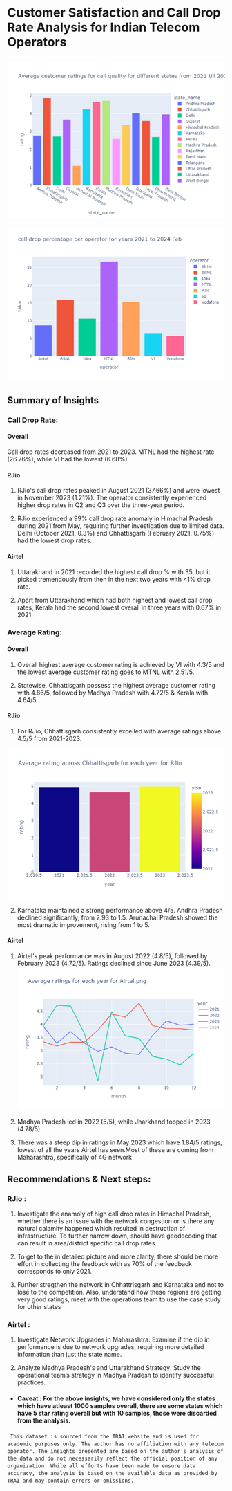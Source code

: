 # Customer Satisfaction and Call Drop Rate Analysis for Indian Telecom Operators


##
![Customers](Plots/Average%20customer%20ratings%20for%20call%20quality%20for%20different%20states%20from%202021%20till%202024.png)

![Customer Satisfaction](Plots/Overall%20call%20drop%20percentage%20for%20each%20operator.png)

## Summary of Insights

### Call Drop Rate:


#### Overall
Call drop rates decreased from 2021 to 2023. MTNL had the highest rate (26.76%), while VI had the lowest (6.68%).

#### RJio 
1. RJio's call drop rates peaked in August 2021 (37.66%) and were lowest in November 2023 (1.21%). The operator consistently experienced higher drop rates in Q2 and Q3 over the three-year period.

2. RJio experienced a 99% call drop rate anomaly in Himachal Pradesh during 2021 from May, requiring further investigation due to limited data. Delhi (October 2021, 0.3%) and Chhattisgarh (February 2021, 0.75%) had the lowest drop rates.

#### Airtel
1. Uttarakhand in 2021 recorded the highest call drop % with 35, but it picked tremendously from then in the next two years with <1% drop rate.

2. Apart from Uttarakhand which had both highest and lowest call drop rates, Kerala had the second lowest overall in three years with 0.67% in 2021. 
 

### Average Rating:

#### Overall
1. Overall highest average customer rating is achieved by VI with 4.3/5 and the lowest average customer rating goes to MTNL with 2.51/5.

2. Statewise, Chhattisgarh possess the highest average customer rating with 4.86/5, followed by Madhya Pradesh with 4.72/5 & Kerala with 4.64/5.

#### RJio
1. For RJio, Chhattisgarh consistently excelled with average ratings above 4.5/5 from 2021-2023. 

![Chattisgarh](Plots/RJio%20Average%20Rating%20for%20Chhattisgarh.png)


2. Karnataka maintained a strong performance above 4/5. Andhra Pradesh declined significantly, from 2.93 to 1.5. Arunachal Pradesh showed the most dramatic improvement, rising from 1 to 5.

#### Airtel
1. Airtel's peak performance was in August 2022 (4.8/5), followed by February 2023 (4.72/5). Ratings declined since June 2023 (4.39/5). 
![Airtel average ratings across years](Plots/Airtel%20average%20rating%20across%20years.png)

2. Madhya Pradesh led in 2022 (5/5), while Jharkhand topped in 2023 (4.78/5).

3. There was a steep dip in ratings in May 2023 which have 1.84/5 ratings, lowest of all the years Airtel has seen.Most of these are coming from Maharashtra, specifically of 4G network

## Recommendations & Next steps:
 ### RJio : 
 1. Investigate the anamoly of high call drop rates in Himachal Pradesh, whether there is an issue with the network congestion or is there any natural calamity happened which resulted in destruction of infrastructure. To further narrow down, should have geodecoding that can result in area/district specific call drop rates.

 2. To get to the in detailed picture and more clarity, there should be more effort in collecting the feedback with as 70% of the feedback corresponds to only 2021.

 3. Further stregthen the network in Chhattrisgarh and Karnataka and not to lose to the competition. Also, understand how these regions are getting very good ratings, meet with the operations team to use the case study for other states

### Airtel :
1. Investigate Network Upgrades in Maharashtra: Examine if the dip in performance is due to network upgrades, requiring more detailed information than just the state name.

2. Analyze Madhya Pradesh's and Uttarakhand Strategy: Study the operational team’s strategy in Madhya Pradesh to identify successful practices.





- #### Caveat : For the above insights, we have considered only the states which have atleast 1000 samples overall, there are some states which have 5 star rating overall but with 10 samples, those were discarded from the analysis.



``` This dataset is sourced from the TRAI website and is used for academic purposes only. The author has no affiliation with any telecom operator. The insights presented are based on the author's analysis of the data and do not necessarily reflect the official position of any organization. While all efforts have been made to ensure data accuracy, the analysis is based on the available data as provided by TRAI and may contain errors or omissions.```
